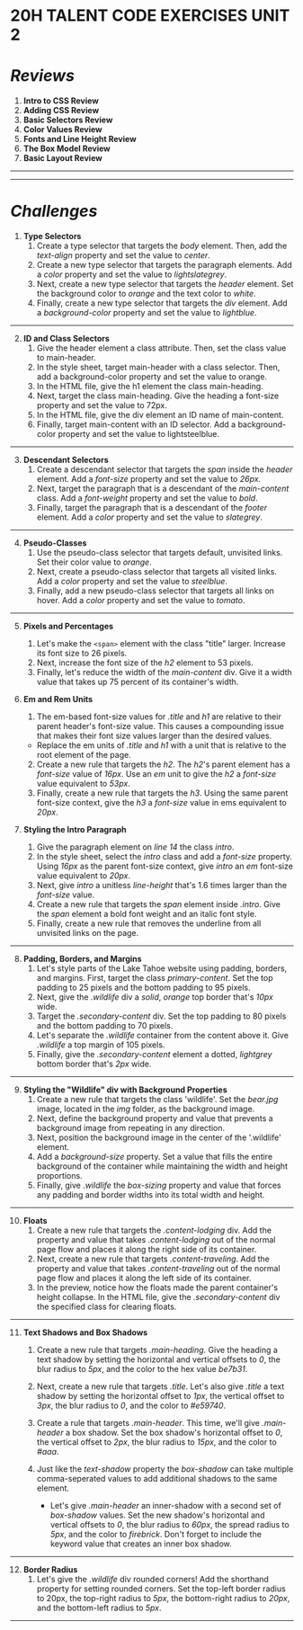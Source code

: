 # 20H TALENT CODE EXERCISES UNIT 2 #

# *Reviews* #
1. **Intro to CSS Review**
2. **Adding CSS Review**
3. **Basic Selectors Review**
4. **Color Values Review**
5. **Fonts and Line Height Review**
6. **The Box Model Review**
7. **Basic Layout Review**

---
---
# *Challenges* #
1. **Type Selectors**
    1. Create a type selector that targets the *body* element. Then, add the *text-align* property and set the value to *center*.
    2. Create a new type selector that targets the paragraph elements. Add a *color* property and set the value to *lightslategrey*.
    3. Next, create a new type selector that targets the *header* element. Set the background color to *orange* and the text color to *white*.
    4. Finally, create a new type selector that targets the *div* element. Add a *background-color* property and set the value to *lightblue*.
---
2. **ID and Class Selectors**
    1. Give the header element a class attribute. Then, set the class value to main-header.
    2. In the style sheet, target main-header with a class selector. Then, add a background-color property and set the value to orange.
    3. In the HTML file, give the h1 element the class main-heading.
    4. Next, target the class main-heading. Give the heading a font-size property and set the value to 72px.
    5. In the HTML file, give the div element an ID name of main-content.
    6. Finally, target main-content with an ID selector. Add a background-color property and set the value to lightsteelblue.
---
3. **Descendant Selectors**
    1. Create a descendant selector that targets the *span* inside the *header* element. Add a *font-size* property and set the value to *26px*.
    2. Next, target the paragraph that is a descendant of the *main-content* class. Add a *font-weight* property and set the value to *bold*.
    3. Finally, target the paragraph that is a descendant of the *footer* element. Add a *color* property and set the value to *slategrey*.
---
4. **Pseudo-Classes**
    1. Use the pseudo-class selector that targets default, unvisited links. Set their color value to *orange*.
    2. Next, create a pseudo-class selector that targets all visited links. Add a *color* property and set the value to *steelblue*.
    3. Finally, add a new pseudo-class selector that targets all links on hover. Add a *color* property and set the value to *tomato*.
---
5. **Pixels and Percentages**
    1. Let's make the `<span>` element with the class "title" larger. Increase its font size to 26 pixels.
    2. Next, increase the font size of the *h2* element to 53 pixels.
    3. Finally, let's reduce the width of the *main-content* div. Give it a width value that takes up 75 percent of its container's width.
6. **Em and Rem Units**
    1. The em-based font-size values for *.title* and *h1* are relative to their parent header's font-size value. This causes a compounding issue that makes their font size values larger than the desired values.

    -   Replace the em units of *.title* and *h1* with a unit that is relative to the root element of the page.
    2. Create a new rule that targets the *h2*. The *h2*'s parent element has a *font-size* value of *16px*. Use an *em* unit to give the *h2* a *font-size* value equivalent to *53px*.
    3. Finally, create a new rule that targets the *h3*. Using the same parent font-size context, give the *h3* a *font-size* value in ems equivalent to *20px*.
7. **Styling the Intro Paragraph**
    1. Give the paragraph element on *line 14* the class *intro*.
    2. In the style sheet, select the *intro* class and add a *font-size* property. Using *16px* as the parent font-size context, give *intro* an *em* font-size value equivalent to *20px*.
    3. Next, give *intro* a unitless *line-height* that's 1.6 times larger than the *font-size* value.
    4. Create a new rule that targets the *span* element inside *.intro*. Give the *span* element a bold font weight and an italic font style.
    5. Finally, create a new rule that removes the underline from all unvisited links on the page.
---
8. **Padding, Borders, and Margins**
    1. Let's style parts of the Lake Tahoe website using padding, borders, and margins. First, target the class *primary-content*. Set the top padding to 25 pixels and the bottom padding to 95 pixels.
    2. Next, give the *.wildlife* div a *solid*, *orange* top border that's *10px* wide.
    3. Target the *.secondary-content* div. Set the top padding to 80 pixels and the bottom padding to 70 pixels.
    4. Let's separate the *.wildlife* container from the content above it. Give *.wildlife* a top margin of 105 pixels.
    5. Finally, give the *.secondary-content* element a dotted, *lightgrey* bottom border that's *2px* wide.
---
9. **Styling the "Wildlife" div with Background Properties**
    1. Create a new rule that targets the class 'wildlife'. Set the *bear.jpg* image, located in the *img* folder, as the background image.
    2. Next, define the background property and value that prevents a background image from repeating in any direction.
    3. Next, position the background image in the center of the '.wildlife' element.
    4. Add a *background-size* property. Set a value that fills the entire background of the container while maintaining the width and height proportions.
    5. Finally, give *.wildlife* the *box-sizing* property and value that forces any padding and border widths into its total width and height.
---
10. **Floats**
    1. Create a new rule that targets the *.content-lodging* div. Add the property and value that takes *.content-lodging* out of the normal page flow and places it along the right side of its container.
    2. Next, create a new rule that targets *.content-traveling*. Add the property and value that takes *.content-traveling* out of the normal page flow and places it along the left side of its container. 
    3. In the preview, notice how the floats made the parent container's height collapse. In the HTML file, give the *.secondary-content* div the specified class for clearing floats.
---
11. **Text Shadows and Box Shadows**
    1. Create a new rule that targets *.main-heading*. Give the heading a text shadow by setting the horizontal and vertical offsets to *0*, the blur radius to *5px*, and the color to the hex value *be7b31*. 
    2. Next, create a new rule that targets *.title*. Let's also give *.title* a text shadow by setting the horizontal offset to *1px*, the vertical offset to *3px*, the blur radius to *0*, and the color to *#e59740*. 
    3. Create a rule that targets *.main-header*. This time, we'll give *.main-header* a box shadow. Set the box shadow's horizontal offset to *0*, the vertical offset to *2px*, the blur radius to *15px*, and the color to *#aaa*. 
    4. Just like the *text-shadow* property the *box-shadow* can take multiple comma-seperated values to add additional shadows to the same element.

        - Let's give *.main-header* an inner-shadow with a second set of *box-shadow* values. Set the new shadow's horizontal and vertical offsets to *0*, the blur radius to *60px*, the spread radius to *5px*, and the color to *firebrick*. Don't forget to include the keyword value that creates an inner box shadow.
---
12. **Border Radius**
    1. Let's give the *.wildlife* div rounded corners! Add the shorthand property for setting rounded corners. Set the top-left border radius to 20px, the top-right radius to *5px*, the bottom-right radius to *20px*, and the bottom-left radius to *5px*.
---

